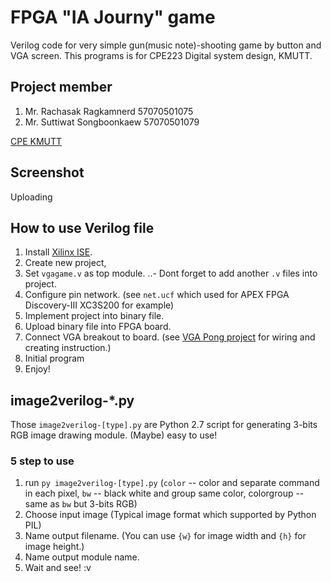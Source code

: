 # FPGA "IA Journy" game

Verilog code for very simple gun(music note)-shooting game by button and VGA screen.
This programs is for CPE223 Digital system design, KMUTT.

## Project member

1. Mr. Rachasak Ragkamnerd 57070501075
2. Mr. Suttiwat Songboonkaew 57070501079

[CPE KMUTT](http://cpe.kmutt.ac.th)


## Screenshot

Uploading

## How to use Verilog file

1. Install [Xilinx ISE](http://www.xilinx.com/support/download/index.html/content/xilinx/en/downloadNav/design-tools.html).
2. Create new project,
3. Set `vgagame.v` as top module.
..- Dont forget to add another `.v` files into project.
4. Configure pin network. (see `net.ucf` which used for APEX FPGA Discovery-III XC3S200 for example)
5. Implement project into binary file.
6. Upload binary file into FPGA board.
7. Connect VGA breakout to board. (see [VGA Pong project](http://www.fpga4fun.com/PongGame.html) for wiring and creating instruction.)
8. Initial program
9. Enjoy!

## image2verilog-*.py

Those `image2verilog-[type].py`	are Python 2.7 script for generating 3-bits RGB image drawing module. (Maybe) easy to use!

### 5 step to use

1. run `py image2verilog-[type].py` (`color` -- color and separate command in each pixel, `bw` -- black white and group same color, colorgroup -- same as `bw` but 3-bits RGB)
2. Choose input image (Typical image format which supported by Python PIL)
3. Name output filename. (You can use `{w}` for image width and `{h}` for image height.)
4. Name output module name.
5. Wait and see! :v
